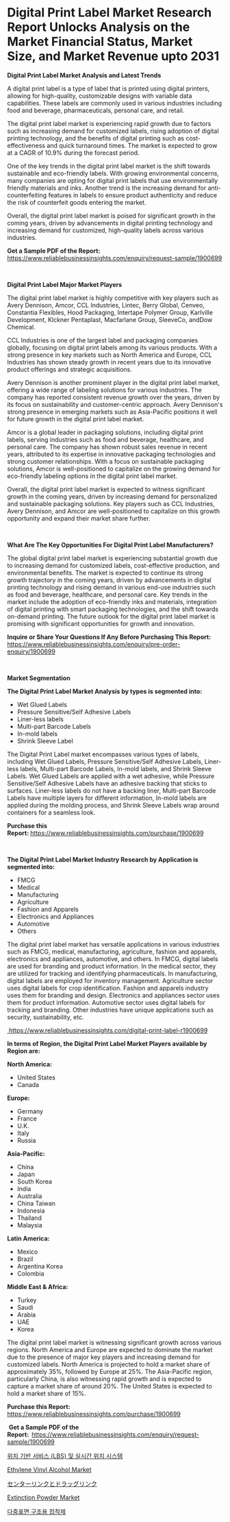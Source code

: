 <p><h1>Digital Print Label Market Research Report Unlocks Analysis on the Market Financial Status, Market Size, and Market Revenue upto 2031</h1></p><p><strong>Digital Print Label Market Analysis and Latest Trends</strong></p>
<p><p>A digital print label is a type of label that is printed using digital printers, allowing for high-quality, customizable designs with variable data capabilities. These labels are commonly used in various industries including food and beverage, pharmaceuticals, personal care, and retail.</p><p>The digital print label market is experiencing rapid growth due to factors such as increasing demand for customized labels, rising adoption of digital printing technology, and the benefits of digital printing such as cost-effectiveness and quick turnaround times. The market is expected to grow at a CAGR of 10.9% during the forecast period.</p><p>One of the key trends in the digital print label market is the shift towards sustainable and eco-friendly labels. With growing environmental concerns, many companies are opting for digital print labels that use environmentally friendly materials and inks. Another trend is the increasing demand for anti-counterfeiting features in labels to ensure product authenticity and reduce the risk of counterfeit goods entering the market.</p><p>Overall, the digital print label market is poised for significant growth in the coming years, driven by advancements in digital printing technology and increasing demand for customized, high-quality labels across various industries.</p></p>
<p><strong>Get a Sample PDF of the Report:&nbsp;</strong> <a href="https://www.reliablebusinessinsights.com/enquiry/request-sample/1900699">https://www.reliablebusinessinsights.com/enquiry/request-sample/1900699</a></p>
<p>&nbsp;</p>
<p><strong>Digital Print Label Major Market Players</strong></p>
<p><p>The digital print label market is highly competitive with key players such as Avery Dennison, Amcor, CCL Industries, Lintec, Berry Global, Cenveo, Constantia Flexibles, Hood Packaging, Intertape Polymer Group, Karlville Development, Klckner Pentaplast, Macfarlane Group, SleeveCo, andDow Chemical.</p><p>CCL Industries is one of the largest label and packaging companies globally, focusing on digital print labels among its various products. With a strong presence in key markets such as North America and Europe, CCL Industries has shown steady growth in recent years due to its innovative product offerings and strategic acquisitions.</p><p>Avery Dennison is another prominent player in the digital print label market, offering a wide range of labeling solutions for various industries. The company has reported consistent revenue growth over the years, driven by its focus on sustainability and customer-centric approach. Avery Dennison's strong presence in emerging markets such as Asia-Pacific positions it well for future growth in the digital print label market.</p><p>Amcor is a global leader in packaging solutions, including digital print labels, serving industries such as food and beverage, healthcare, and personal care. The company has shown robust sales revenue in recent years, attributed to its expertise in innovative packaging technologies and strong customer relationships. With a focus on sustainable packaging solutions, Amcor is well-positioned to capitalize on the growing demand for eco-friendly labeling options in the digital print label market.</p><p>Overall, the digital print label market is expected to witness significant growth in the coming years, driven by increasing demand for personalized and sustainable packaging solutions. Key players such as CCL Industries, Avery Dennison, and Amcor are well-positioned to capitalize on this growth opportunity and expand their market share further.</p></p>
<p>&nbsp;</p>
<p><strong>What Are The Key Opportunities For Digital Print Label Manufacturers?</strong></p>
<p><p>The global digital print label market is experiencing substantial growth due to increasing demand for customized labels, cost-effective production, and environmental benefits. The market is expected to continue its strong growth trajectory in the coming years, driven by advancements in digital printing technology and rising demand in various end-use industries such as food and beverage, healthcare, and personal care. Key trends in the market include the adoption of eco-friendly inks and materials, integration of digital printing with smart packaging technologies, and the shift towards on-demand printing. The future outlook for the digital print label market is promising with significant opportunities for growth and innovation.</p></p>
<p><strong>Inquire or Share Your Questions If Any Before Purchasing This Report:</strong> <a href="https://www.reliablebusinessinsights.com/enquiry/pre-order-enquiry/1900699">https://www.reliablebusinessinsights.com/enquiry/pre-order-enquiry/1900699</a></p>
<p>&nbsp;</p>
<p><strong>Market Segmentation</strong></p>
<p><strong>The Digital Print Label Market Analysis by types is segmented into:</strong></p>
<p><ul><li>Wet Glued Labels</li><li>Pressure Sensitive/Self Adhesive Labels</li><li>Liner-less labels</li><li>Multi-part Barcode Labels</li><li>In-mold labels</li><li>Shrink Sleeve Label</li></ul></p>
<p><p>The Digital Print Label market encompasses various types of labels, including Wet Glued Labels, Pressure Sensitive/Self Adhesive Labels, Liner-less labels, Multi-part Barcode Labels, In-mold labels, and Shrink Sleeve Labels. Wet Glued Labels are applied with a wet adhesive, while Pressure Sensitive/Self Adhesive Labels have an adhesive backing that sticks to surfaces. Liner-less labels do not have a backing liner, Multi-part Barcode Labels have multiple layers for different information, In-mold labels are applied during the molding process, and Shrink Sleeve Labels wrap around containers for a seamless look.</p></p>
<p><strong>Purchase this Report:&nbsp;</strong><a href="https://www.reliablebusinessinsights.com/purchase/1900699">https://www.reliablebusinessinsights.com/purchase/1900699</a></p>
<p>&nbsp;</p>
<p><strong>The Digital Print Label Market Industry Research by Application is segmented into:</strong></p>
<p><ul><li>FMCG</li><li>Medical</li><li>Manufacturing</li><li>Agriculture</li><li>Fashion and Apparels</li><li>Electronics and Appliances</li><li>Automotive</li><li>Others</li></ul></p>
<p><p>The digital print label market has versatile applications in various industries such as FMCG, medical, manufacturing, agriculture, fashion and apparels, electronics and appliances, automotive, and others. In FMCG, digital labels are used for branding and product information. In the medical sector, they are utilized for tracking and identifying pharmaceuticals. In manufacturing, digital labels are employed for inventory management. Agriculture sector uses digital labels for crop identification. Fashion and apparels industry uses them for branding and design. Electronics and appliances sector uses them for product information. Automotive sector uses digital labels for tracking and branding. Other industries have unique applications such as security, sustainability, etc.</p></p>
<p><a href="https://www.reliablebusinessinsights.com/digital-print-label-r1900699">&nbsp;https://www.reliablebusinessinsights.com/digital-print-label-r1900699</a></p>
<p><strong>In terms of Region, the Digital Print Label Market Players available by Region are:</strong></p>
<p>
    <p> <strong> North America: </strong>
        <ul>
            <li>United States</li>
            <li>Canada</li>
        </ul>
        </p> 
    <p> <strong> Europe: </strong>
        <ul>
            <li>Germany</li>
            <li>France</li>
            <li>U.K.</li>
            <li>Italy</li>
            <li>Russia</li>
        </ul>
        </p> 
    <p> <strong> Asia-Pacific: </strong>
        <ul>
            <li>China</li>
            <li>Japan</li>
            <li>South Korea</li>
            <li>India</li>
            <li>Australia</li>
            <li>China Taiwan</li>
            <li>Indonesia</li>
            <li>Thailand</li>
            <li>Malaysia</li>
        </ul>
        </p> 
    <p> <strong> Latin America: </strong>
        <ul>
            <li>Mexico</li>
            <li>Brazil</li>
            <li>Argentina Korea</li>
            <li>Colombia</li>
        </ul>
        </p> 
    <p> <strong> Middle East & Africa: </strong>
        <ul>
            <li>Turkey</li>
            <li>Saudi</li>
            <li>Arabia</li>
            <li>UAE</li>
            <li>Korea</li>
        </ul>
    </p>
    </p>
<p><p>The digital print label market is witnessing significant growth across various regions. North America and Europe are expected to dominate the market due to the presence of major key players and increasing demand for customized labels. North America is projected to hold a market share of approximately 35%, followed by Europe at 25%. The Asia-Pacific region, particularly China, is also witnessing rapid growth and is expected to capture a market share of around 20%. The United States is expected to hold a market share of 15%.</p></p>
<p><strong>Purchase this Report: </strong><a href="https://www.reliablebusinessinsights.com/purchase/1900699">https://www.reliablebusinessinsights.com/purchase/1900699</a></p>
<p>&nbsp;<strong>Get a Sample PDF of the Report:&nbsp;&nbsp;</strong><a href="https://www.reliablebusinessinsights.com/enquiry/request-sample/1900699">https://www.reliablebusinessinsights.com/enquiry/request-sample/1900699</a></p>
<p><strong></strong></p>
<p><p><a href="https://medium.com/@larryanana1_81059/%EA%B8%80%EB%A1%9C%EB%B2%8C-%EC%9C%84%EC%B9%98%EA%B8%B0%EB%B0%98%EC%84%9C%EB%B9%84%EC%8A%A4-lbs-%EB%B0%8F-%EC%8B%A4%EC%8B%9C%EA%B0%84-%EC%9C%84%EC%B9%98%EC%8B%9C%EC%8A%A4%ED%85%9C-%EC%8B%9C%EC%9E%A5-%EB%B2%94%EC%9C%84%EC%97%90-%EB%8C%80%ED%95%9C-%EA%B9%8A%EC%9D%B4-%EC%9E%88%EB%8A%94-%EB%B6%84%EC%84%9D-%EB%B0%8F-2024%EB%85%84%EB%B6%80%ED%84%B0-2031%EB%85%84%EA%B9%8C%EC%A7%80-%EC%9D%98-%EB%B9%A0%EB%A5%B8-%EC%84%B1%EC%9E%A5%EC%9D%B4-%EC%98%88%EC%83%81%EB%90%98%EB%8A%94-cagr-1c1a422752d5">위치 기반 서비스 (LBS) 및 실시간 위치 시스템</a></p><p><a href="https://github.com/gdfhhhj/Market-Research-Report-List-5/blob/main/ethylene-vinyl-alcohol-market.md">Ethylene Vinyl Alcohol Market</a></p><p><a href="https://medium.com/@ebbkautzer/%E3%82%BB%E3%83%B3%E3%82%BF%E3%83%BC%E3%81%A8%E3%83%89%E3%83%A9%E3%83%83%E3%82%B0%E3%83%AA%E3%83%B3%E3%82%AF%E5%B8%82%E5%A0%B4-2024%E5%B9%B4%E3%81%8B%E3%82%892031%E5%B9%B4%E3%81%BE%E3%81%A7%E3%81%AE%E6%A5%AD%E7%95%8C%E5%8B%95%E5%90%91%E3%81%A8%E4%BA%88%E6%B8%AC-ddab2a6fe618">センターリンクとドラッグリンク</a></p><p><a href="https://github.com/julyju69/Market-Research-Report-List-3/blob/main/extinction-powder-market.md">Extinction Powder Market</a></p><p><a href="https://github.com/garnett961902/Market-Research-Report-List-1/blob/main/3398103140154.md">다중표면 구조용 접착제</a></p></p>